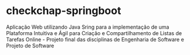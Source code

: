 # checkchap-springboot
Aplicação Web utilizando Java Sring para a implementação de uma Plataforma Intuitiva e Ágil para Criação e Compartilhamento de Listas de Tarefas Online - Projeto final das disciplinas de Engenharia de Software e Projeto de Software
